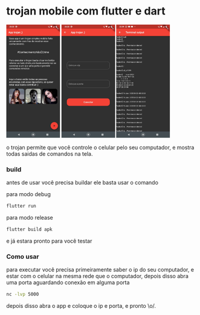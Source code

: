 # trojan mobile com flutter e dart


<img alt="1"  height="300" src="assets/1.jpg">  <img alt="2"  height="300" src="assets/2.jpg">  <img alt="3"  height="300" src="assets/3.jpg">

<p>o trojan permite que você controle o celular pelo seu computador, e mostra todas saidas de comandos na tela.</p>


### build

<p>antes de usar você precisa buildar ele basta usar o comando</p>

para modo debug
```bash
flutter run
```
para modo release
```bash
flutter build apk
```

<p>e já estara pronto para você testar</p>

### Como usar

<p>para executar você precisa primeiramente saber o ip do seu computador, e estar com o celular na mesma rede que o computador, depois disso abra uma porta aguardando conexão em alguma porta</p>

```bash
nc -lvp 5000
```

<p>depois disso abra o app e coloque o ip e porta, e pronto \o/.</p>